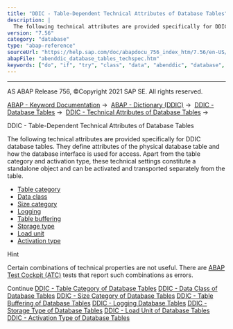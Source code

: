 ```yaml
---
title: "DDIC - Table-Dependent Technical Attributes of Database Tables"
description: |
  The following technical attributes are provided specifically for DDIC database tables. They define attributes of the physical database table and how the database interface is used for access. Apart from the table category and activation type, these technical settings constitute a standalone object a
version: "7.56"
category: "database"
type: "abap-reference"
sourceUrl: "https://help.sap.com/doc/abapdocu_756_index_htm/7.56/en-US/abenddic_database_tables_techspec.htm"
abapFile: "abenddic_database_tables_techspec.htm"
keywords: ["do", "if", "try", "class", "data", "abenddic", "database", "tables", "techspec"]
---
```


* * *

AS ABAP Release 756, ©Copyright 2021 SAP SE. All rights reserved.

[ABAP - Keyword Documentation](https://help.sap.com/doc/abapdocu_756_index_htm/7.56/en-US/abenabap.htm) →  [ABAP - Dictionary (DDIC)](https://help.sap.com/doc/abapdocu_756_index_htm/7.56/en-US/abenabap_dictionary.htm) →  [DDIC - Database Tables](https://help.sap.com/doc/abapdocu_756_index_htm/7.56/en-US/abenddic_database_tables.htm) →  [DDIC - Technical Attributes of Database Tables](https://help.sap.com/doc/abapdocu_756_index_htm/7.56/en-US/abenddic_database_tables_tech.htm) → 

DDIC - Table-Dependent Technical Attributes of Database Tables

The following technical attributes are provided specifically for DDIC database tables. They define attributes of the physical database table and how the database interface is used for access. Apart from the table category and activation type, these technical settings constitute a standalone object and can be activated and transported separately from the table.

-   [Table category](https://help.sap.com/doc/abapdocu_756_index_htm/7.56/en-US/abenddic_database_tables_tab_cat.htm)
-   [Data class](https://help.sap.com/doc/abapdocu_756_index_htm/7.56/en-US/abenddic_database_tables_dat_type.htm)
-   [Size category](https://help.sap.com/doc/abapdocu_756_index_htm/7.56/en-US/abenddic_database_tables_siz_cat.htm)
-   [Logging](https://help.sap.com/doc/abapdocu_756_index_htm/7.56/en-US/abenddic_database_tables_protocol.htm)
-   [Table buffering](https://help.sap.com/doc/abapdocu_756_index_htm/7.56/en-US/abenddic_database_tables_buffer.htm)
-   [Storage type](https://help.sap.com/doc/abapdocu_756_index_htm/7.56/en-US/abenddic_database_tables_storage.htm)
-   [Load unit](https://help.sap.com/doc/abapdocu_756_index_htm/7.56/en-US/abenddic_database_tables_load_unit.htm)
-   [Activation type](https://help.sap.com/doc/abapdocu_756_index_htm/7.56/en-US/abenddic_database_tables_act_type.htm)

Hint

Certain combinations of technical properties are not useful. There are [ABAP Test Cockpit (ATC)](https://help.sap.com/doc/abapdocu_756_index_htm/7.56/en-US/abenabap_test_cockpit_glosry.htm "Glossary Entry") tests that report such combinations as errors.

Continue
[DDIC - Table Category of Database Tables](https://help.sap.com/doc/abapdocu_756_index_htm/7.56/en-US/abenddic_database_tables_tab_cat.htm)
[DDIC - Data Class of Database Tables](https://help.sap.com/doc/abapdocu_756_index_htm/7.56/en-US/abenddic_database_tables_dat_type.htm)
[DDIC - Size Category of Database Tables](https://help.sap.com/doc/abapdocu_756_index_htm/7.56/en-US/abenddic_database_tables_siz_cat.htm)
[DDIC - Table Buffering of Database Tables](https://help.sap.com/doc/abapdocu_756_index_htm/7.56/en-US/abenddic_database_tables_buffer.htm)
[DDIC - Logging Database Tables](https://help.sap.com/doc/abapdocu_756_index_htm/7.56/en-US/abenddic_database_tables_protocol.htm)
[DDIC - Storage Type of Database Tables](https://help.sap.com/doc/abapdocu_756_index_htm/7.56/en-US/abenddic_database_tables_storage.htm)
[DDIC - Load Unit of Database Tables](https://help.sap.com/doc/abapdocu_756_index_htm/7.56/en-US/abenddic_database_tables_load_unit.htm)
[DDIC - Activation Type of Database Tables](https://help.sap.com/doc/abapdocu_756_index_htm/7.56/en-US/abenddic_database_tables_act_type.htm)